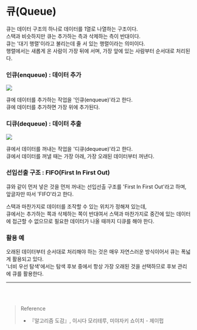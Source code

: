 # 큐(Queue)

큐는 데이터 구조의 하나로 데이터를 1열로 나열하는 구조이다.  
스택과 비슷하지만 큐는 추가하는 측과 삭제하는 측이 반대이다.  
큐는 '대기 행렬'이라고 불리는데 줄 서 있는 행렬이라는 의미이다.  
행렬에서는 새롭게 온 사람이 가장 뒤에 서며, 가장 앞에 있는 사람부터 순서대로 처리된다.  

### 인큐(enqueue) : 데이터 추가

![](https://velog.velcdn.com/images/silver0/post/7147145b-ad32-49e3-845d-a511347241b9/image.png)

큐에 데이터를 추가하는 작업을 '인큐(enqueue)'라고 한다.  
큐에 데이터를 추가하면 가장 위에 추가된다.  

### 디큐(dequeue) : 데이터 추출

![](https://velog.velcdn.com/images/silver0/post/a146d12e-fdb3-4e8b-ae70-dc2eb5a07668/image.png)

큐에서 데이터를 꺼내는 작업을 '디큐(dequeue)'라고 한다.  
큐에서 데이터를 꺼낼 때는 가장 아래, 가장 오래된 데이터부터 꺼낸다.  

### 선입선출 구조 : FIFO(First In First Out)

큐와 같이 먼저 넣은 것을 먼저 꺼내는 선입선출 구조를 'First In First Out'라고 하며,   
앞글자만 따서 'FIFO'라고 한다.  

스택과 마찬가지로 데이터를 조작할 수 있는 위치가 정해져 있는데,  
큐에서는 추가하는 쪽과 삭제하는 쪽이 반대여서 스택과 마찬가지로 중간에 있는 데이터에 접근할 수 없으므로
필요한 데이터가 나올 때까지 디큐를 해야 한다.  

### 활용 예

오래된 데이터부터 순서대로 처리해야 하는 것은 매우 자연스러운 방식이어서 큐는 폭넓게 활용되고 있다.  
'너비 우선 탐색'에서는 탐색 후보 중에서 항상 가장 오래된 것을 선택하므로 후보 관리에 큐를 활용한다.  

---

<br>
<br>

> Reference
> - 『알고리즘 도감』, 이시다 모리테루, 미야자키 쇼이치 - 제이펍